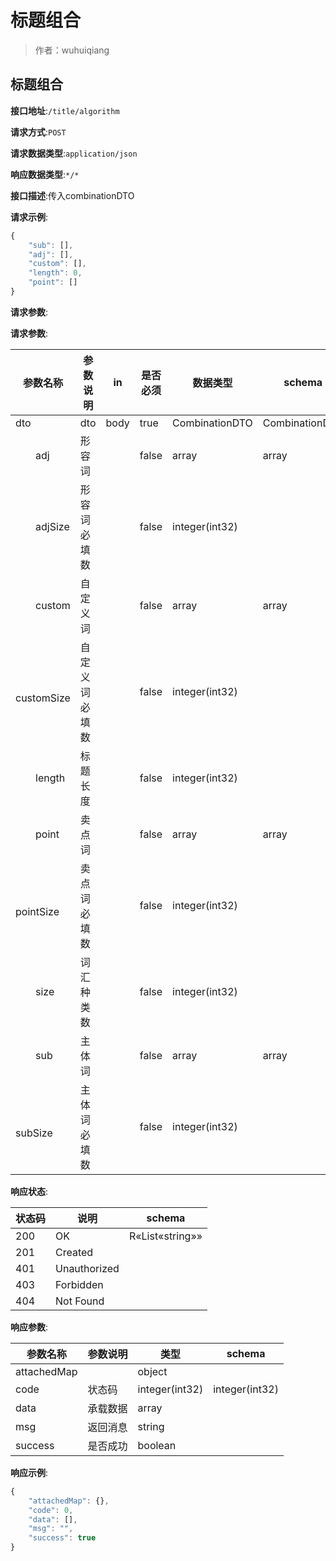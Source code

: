 # 标题组合

> 作者：wuhuiqiang

## 标题组合


**接口地址**:`/title/algorithm`


**请求方式**:`POST`


**请求数据类型**:`application/json`


**响应数据类型**:`*/*`


**接口描述**:传入combinationDTO


**请求示例**:


```javascript
{
	"sub": [],
	"adj": [],
	"custom": [],
	"length": 0,
	"point": []
}
```


**请求参数**:


**请求参数**:


| 参数名称 | 参数说明 | in    | 是否必须 | 数据类型 | schema |
| -------- | -------- | ----- | -------- | -------- | ------ |
|dto|dto|body|true|CombinationDTO|CombinationDTO|
|&emsp;&emsp;adj|形容词||false|array|array|
|&emsp;&emsp;adjSize|形容词必填数||false|integer(int32)||
|&emsp;&emsp;custom|自定义词||false|array|array|
|&emsp;&emsp;customSize|自定义词必填数||false|integer(int32)||
|&emsp;&emsp;length|标题长度||false|integer(int32)||
|&emsp;&emsp;point|卖点词||false|array|array|
|&emsp;&emsp;pointSize|卖点词必填数||false|integer(int32)||
|&emsp;&emsp;size|词汇种类数||false|integer(int32)||
|&emsp;&emsp;sub|主体词||false|array|array|
|&emsp;&emsp;subSize|主体词必填数||false|integer(int32)||


**响应状态**:


| 状态码 | 说明 | schema |
| -------- | -------- | ----- | 
|200|OK|R«List«string»»|
|201|Created||
|401|Unauthorized||
|403|Forbidden||
|404|Not Found||


**响应参数**:


| 参数名称 | 参数说明 | 类型 | schema |
| -------- | -------- | ----- |----- | 
|attachedMap||object||
|code|状态码|integer(int32)|integer(int32)|
|data|承载数据|array||
|msg|返回消息|string||
|success|是否成功|boolean||


**响应示例**:
```javascript
{
	"attachedMap": {},
	"code": 0,
	"data": [],
	"msg": "",
	"success": true
}
```